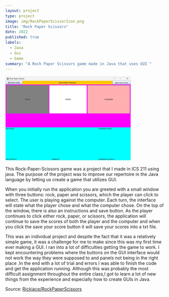 ```yaml
---
layout: project
type: project
image: img/RockPaperScissorIcon.png
title: "Rock Paper Scissors"
date: 2022
published: true
labels:
  - Java
  - Gui
  - Game
summary: "A Rock Paper Scissors game made in Java that uses GUI "
---
```


<div class="text-center p-4">
  <img width="400px" src="../img/RockPaperScissorgame.png" class="img-thumbnail" >
</div>

This Rock-Paper-Scissors game was a project that I made in ICS 211 using java. The purpose of the project was to improve our repertoire in the Java language by letting us create a game that utilizes GUI. 

When you initially run the application you are greeted with a small window with three buttons: rock, paper and scissors, which the player can click to select. The user is playing against the computer. Each turn, the interface will state what the player chose and what the computer chose. On the top of the window, there is also an instructions and save button. As the player continues to click either rock, paper, or scissors, the application will continue to save the scores of both the player and the computer and when you click the save your score button it will save your scores into a txt file.

This was an individual project and despite the fact that it was a relatively simple game, it was a challenge for me to make since this was my first time ever making a GUI. I ran into a lot of difficulties getting the game to work. I kept encountering problems where the buttons on the GUI interface would not work the way they were supposed to and panels not being in the right place .In the end with a lot of trial and errors I was able to finish the code and get the application running. Although this was probably the most difficult assignment throughout the entire class,I got to learn a lot of new things from the experience and especially how to create GUIs in Java.


Source: <a href="https://github.com/Rickiace/RockPaperScissors"><i class="large github icon "></i>Rickiace/RockPaperScissors</a>

